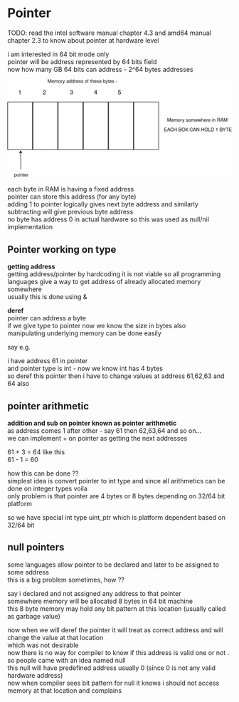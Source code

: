 # Pointer

TODO: read the intel software manual chapter 4.3 and amd64 manual chapter 2.3 to know about pointer at hardware level

i am interested in 64 bit mode only  
pointer will be address represented by 64 bits field  
now how many GB 64 bits can address - 2^64 bytes addresses

![pointer explanation](assets/pointer.png)

each byte in RAM is having a fixed address  
pointer can store this address (for any byte)  
adding 1 to pointer logically gives next byte address and similarly subtracting will give previous byte address  
no byte has address 0 in actual hardware so this was used as null/nil implementation


## Pointer working on type
**getting address**   
getting address/pointer by hardcoding it is not viable so all programming languages give a way to get address of already allocated memory somewhere  
usually this is done using &  

**deref**  
pointer can address a byte  
if we give type to pointer now we know the size in bytes also  
manipulating underlying memory can be done easily

say e.g.

i have address 61 in pointer  
and pointer type is int - now we know int has 4 bytes  
so deref this pointer then i have to change values at address 61,62,63 and 64 also  

## pointer arithmetic

**addition and sub on pointer known as pointer arithmetic**  
as address comes 1 after other - say 61 then 62,63,64 and so on...  
we can implement + on pointer as getting the next addresses  

61 + 3 = 64 like this  
61 - 1 = 60  

how this can be done ??  
simplest idea is convert pointer to int type and since all arithmetics can be done on integer types voila  
only problem is that pointer are 4 bytes or 8 bytes depending on 32/64 bit platform  

so we have special int type uint_ptr which is platform dependent based on 32/64 bit  

## null pointers

some languages allow pointer to be declared and later to be assigned to some address  
this is a big problem sometimes, how ??

say i declared and not assigned any address to that pointer  
somewhere memory will be allocated 8 bytes in 64 bit machine  
this 8 byte memory may hold any bit pattern at this location (usually called as garbage value)

now when we will deref the pointer it will treat as correct address and will change the value at that location  
which was not desirable  
now there is no way for compiler to know if this address is valid one or not .
so people came with an idea named null  
this null will have predefined address usually 0 (since 0 is not any valid hardware address)  
now when compiler sees bit pattern for null it knows i should not access memory at that location and complains   
